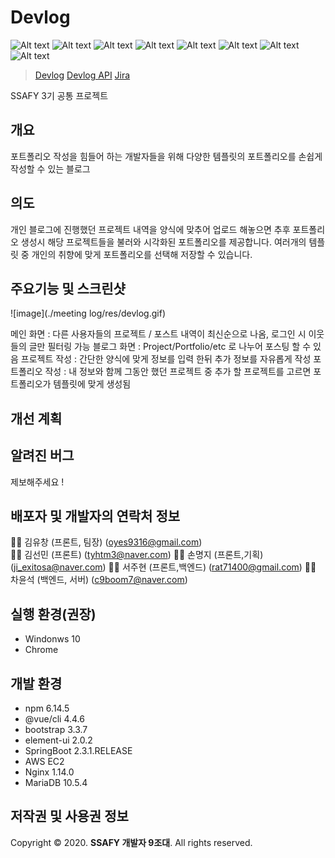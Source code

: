 ﻿
# Devlog
![Alt text](https://img.shields.io/badge/data-Web-orange)
  ![Alt text](https://img.shields.io/badge/Stack-Vue.js-green) ![Alt text](https://img.shields.io/badge/Stack-Sass-pink) ![Alt text](https://img.shields.io/badge/Stack-ElementUI-skyblue)
   ![Alt text](https://img.shields.io/badge/Stack-SpringBoot-green) ![Alt text](https://img.shields.io/badge/Stack-Mybatis-blue) ![Alt text](https://img.shields.io/badge/Stack-Docker-blue) ![Alt text](https://img.shields.io/badge/Stack-MariaDB-blue)
  
> [Devlog](http://i3a402.p.ssafy.io/develop) 
> [Devlog API](http://i3a402.p.ssafy.io:8090/devlog/swagger-ui.html#)
> [Jira]([https://jira.ssafy.com/projects/S03P12A402?selectedItem=com.atlassian.jira.jira-projects-plugin%3Arelease-page&status=unreleased](https://jira.ssafy.com/projects/S03P12A402?selectedItem=com.atlassian.jira.jira-projects-plugin%3Arelease-page&status=unreleased)) 

SSAFY 3기 공통 프로젝트

## 개요
 포트폴리오 작성을 힘들어 하는 개발자들을 위해 다양한 템플릿의 포트폴리오를 손쉽게 작성할 수 있는 블로그

##  의도
  개인 블로그에 진행했던 프로젝트 내역을 양식에 맞추어 업로드 해놓으면 추후 포트폴리오 생성시 해당 프로젝트들을 불러와 시각화된 포트폴리오를 제공합니다.
  여러개의 템플릿 중 개인의 취향에 맞게 포트폴리오를 선택해 저장할 수 있습니다.
  
## 주요기능 및 스크린샷 
![image](./meeting log/res/devlog.gif)

메인 화면  : 다른 사용자들의 프로젝트 / 포스트 내역이 최신순으로 나옴, 로그인 시 이웃들의 글만 필터링 가능
블로그 화면 : Project/Portfolio/etc 로 나누어 포스팅 할 수 있음
프로젝트 작성 : 간단한 양식에 맞게 정보를 입력 한뒤 추가 정보를 자유롭게 작성
포트폴리오 작성 : 내 정보와 함께 그동안 했던 프로젝트 중 추가 할 프로젝트를 고르면 포트폴리오가 템플릿에 맞게 생성됨


## 개선 계획

## 알려진 버그
제보해주세요  !

## 배포자 및 개발자의 연락처 정보
:running_man: 김유창 (프론트, 팀장) (oyes9316@gmail.com)  
:running_man: 김선민 (프론트)   (tyhtm3@naver.com)
:running_man: 손명지 (프론트,기획) (ji_exitosa@naver.com)
:running_man: 서주현 (프론트,백엔드) (rat71400@gmail.com)
:running_man: 차윤석 (백엔드, 서버) (c9boom7@naver.com) 

## 실행 환경(권장)
- Windonws 10
- Chrome


## 개발 환경

- npm 6.14.5
- @vue/cli 4.4.6
- bootstrap 3.3.7
- element-ui 2.0.2
- SpringBoot 2.3.1.RELEASE
- AWS EC2
- Nginx 1.14.0
- MariaDB 10.5.4

## 저작권 및 사용권 정보

Copyright &copy; 2020. <strong>SSAFY 개발자 9조대</strong>. All rights reserved.